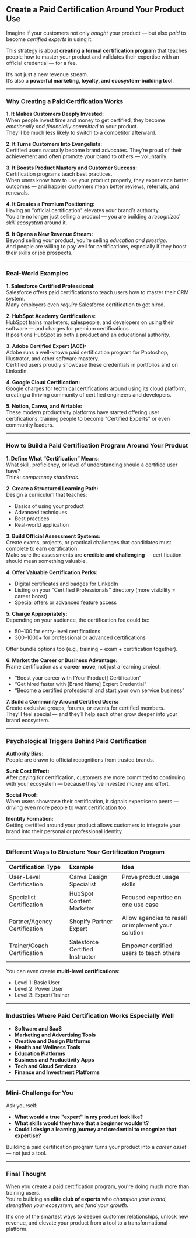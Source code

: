 ## Create a Paid Certification Around Your Product Use

Imagine if your customers not only *bought* your product — but also *paid* to become *certified experts* in using it.

This strategy is about **creating a formal certification program** that teaches people how to master your product and validates their expertise with an official credential — for a fee.

It’s not just a new revenue stream.  
It’s also a **powerful marketing, loyalty, and ecosystem-building tool**.

---

### Why Creating a Paid Certification Works

**1. It Makes Customers Deeply Invested:**  
When people invest time and money to get certified, they become *emotionally and financially committed* to your product.  
They’ll be much less likely to switch to a competitor afterward.

**2. It Turns Customers Into Evangelists:**  
Certified users naturally become brand advocates. They’re proud of their achievement and often promote your brand to others — voluntarily.

**3. It Boosts Product Mastery and Customer Success:**  
Certification programs teach best practices.  
When users know how to use your product properly, they experience better outcomes — and happier customers mean better reviews, referrals, and renewals.

**4. It Creates a Premium Positioning:**  
Having an "official certification" elevates your brand’s authority.  
You are no longer just selling a product — you are building a *recognized skill ecosystem* around it.

**5. It Opens a New Revenue Stream:**  
Beyond selling your product, you’re selling *education and prestige*.  
And people are willing to pay well for certifications, especially if they boost their skills or job prospects.

---

### Real-World Examples

**1. Salesforce Certified Professional:**  
Salesforce offers paid certifications to teach users how to master their CRM system.  
Many employers even *require* Salesforce certification to get hired.

**2. HubSpot Academy Certifications:**  
HubSpot trains marketers, salespeople, and developers on using their software — and charges for premium certifications.  
It positions HubSpot as both a product and an educational authority.

**3. Adobe Certified Expert (ACE):**  
Adobe runs a well-known paid certification program for Photoshop, Illustrator, and other software mastery.  
Certified users proudly showcase these credentials in portfolios and on LinkedIn.

**4. Google Cloud Certification:**  
Google charges for technical certifications around using its cloud platform, creating a thriving community of certified engineers and developers.

**5. Notion, Canva, and Airtable:**  
These modern productivity platforms have started offering user certifications, training people to become "Certified Experts" or even community leaders.

---

### How to Build a Paid Certification Program Around Your Product

**1. Define What “Certification” Means:**  
What skill, proficiency, or level of understanding should a certified user have?  
Think: *competency standards.*

**2. Create a Structured Learning Path:**  
Design a curriculum that teaches:
- Basics of using your product
- Advanced techniques
- Best practices
- Real-world application

**3. Build Official Assessment Systems:**  
Create exams, projects, or practical challenges that candidates must complete to earn certification.  
Make sure the assessments are **credible and challenging** — certification should mean something valuable.

**4. Offer Valuable Certification Perks:**  
- Digital certificates and badges for LinkedIn
- Listing on your “Certified Professionals” directory (more visibility = career boost)
- Special offers or advanced feature access

**5. Charge Appropriately:**  
Depending on your audience, the certification fee could be:
- $50–$100 for entry-level certifications
- $300–$1000+ for professional or advanced certifications

Offer bundle options too (e.g., training + exam + certification together).

**6. Market the Career or Business Advantage:**  
Frame certification as a **career move**, not just a learning project:
- “Boost your career with [Your Product] Certification”
- “Get hired faster with [Brand Name] Expert Credential”
- “Become a certified professional and start your own service business”

**7. Build a Community Around Certified Users:**  
Create exclusive groups, forums, or events for certified members.  
They’ll feel special — and they’ll help each other grow deeper into your brand ecosystem.

---

### Psychological Triggers Behind Paid Certification

**Authority Bias:**  
People are drawn to official recognitions from trusted brands.

**Sunk Cost Effect:**  
After paying for certification, customers are more committed to continuing with your ecosystem — because they’ve invested money and effort.

**Social Proof:**  
When users showcase their certification, it signals expertise to peers — driving even more people to want certification too.

**Identity Formation:**  
Getting certified around your product allows customers to integrate your brand into their personal or professional identity.

---

### Different Ways to Structure Your Certification Program

| Certification Type | Example | Idea |
|:------------------|:--------|:-----|
| User-Level Certification | Canva Design Specialist | Prove product usage skills |
| Specialist Certification | HubSpot Content Marketer | Focused expertise on one use case |
| Partner/Agency Certification | Shopify Partner Expert | Allow agencies to resell or implement your solution |
| Trainer/Coach Certification | Salesforce Certified Instructor | Empower certified users to teach others |

You can even create **multi-level certifications**:
- Level 1: Basic User
- Level 2: Power User
- Level 3: Expert/Trainer

---

### Industries Where Paid Certification Works Especially Well

- **Software and SaaS**
- **Marketing and Advertising Tools**
- **Creative and Design Platforms**
- **Health and Wellness Tools**
- **Education Platforms**
- **Business and Productivity Apps**
- **Tech and Cloud Services**
- **Finance and Investment Platforms**

---

### Mini-Challenge for You

Ask yourself:
- **What would a true "expert" in my product look like?**
- **What skills would they have that a beginner wouldn’t?**
- **Could I design a learning journey and credential to recognize that expertise?**

Building a paid certification program turns your product into a *career asset* — not just a tool.

---

### Final Thought

When you create a paid certification program, you're doing much more than training users.  
You're building an **elite club of experts** who *champion your brand*, *strengthen your ecosystem*, and *fund your growth*.

It's one of the smartest ways to deepen customer relationships, unlock new revenue, and elevate your product from a tool to a transformational platform.